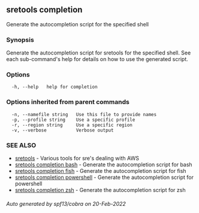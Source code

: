## sretools completion

Generate the autocompletion script for the specified shell

### Synopsis

Generate the autocompletion script for sretools for the specified shell.
See each sub-command's help for details on how to use the generated script.


### Options

```
  -h, --help   help for completion
```

### Options inherited from parent commands

```
  -n, --namefile string   Use this file to provide names
  -p, --profile string    Use a specific profile
  -r, --region string     Use a specific region
  -v, --verbose           Verbose output
```

### SEE ALSO

* [sretools](sretools.md)	 - Various tools for sre's dealing with AWS
* [sretools completion bash](sretools_completion_bash.md)	 - Generate the autocompletion script for bash
* [sretools completion fish](sretools_completion_fish.md)	 - Generate the autocompletion script for fish
* [sretools completion powershell](sretools_completion_powershell.md)	 - Generate the autocompletion script for powershell
* [sretools completion zsh](sretools_completion_zsh.md)	 - Generate the autocompletion script for zsh

###### Auto generated by spf13/cobra on 20-Feb-2022
